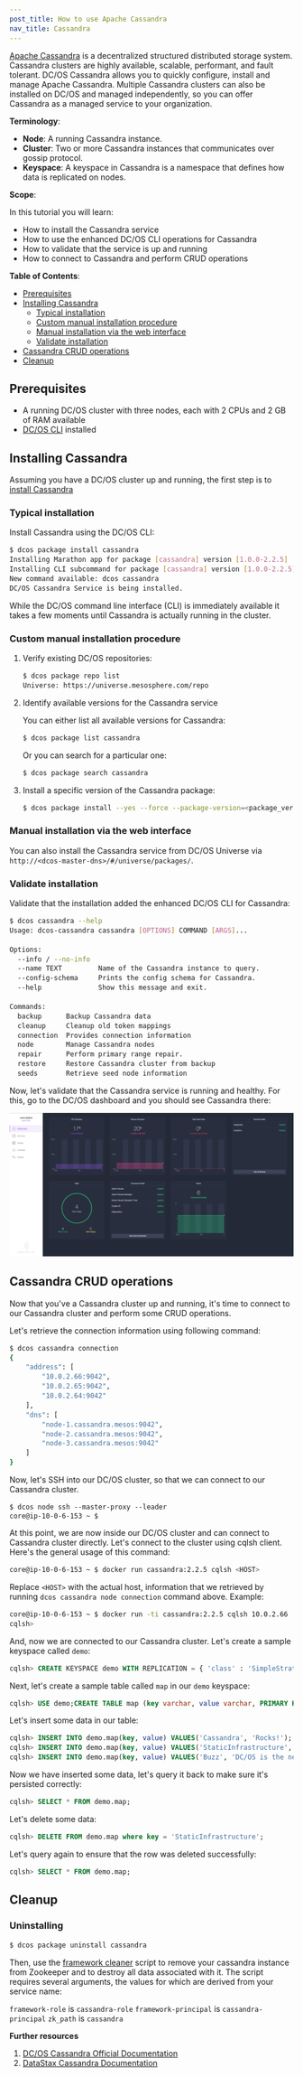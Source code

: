 ```yaml
---
post_title: How to use Apache Cassandra
nav_title: Cassandra
---
```


[Apache Cassandra](https://cassandra.apache.org/) is a decentralized structured distributed storage system. Cassandra clusters are highly available, scalable, performant, and fault tolerant. DC/OS Cassandra allows you to quickly configure, install and manage Apache Cassandra. Multiple Cassandra clusters can also be installed on DC/OS and managed independently, so you can offer Cassandra as a managed service to your organization.

**Terminology**:

- **Node**: A running Cassandra instance.
- **Cluster**: Two or more Cassandra instances that communicates over gossip protocol.
- **Keyspace**: A keyspace in Cassandra is a namespace that defines how data is replicated on nodes.

**Scope**:

In this tutorial you will learn:

- How to install the Cassandra service
- How to use the enhanced DC/OS CLI operations for Cassandra
- How to validate that the service is up and running
- How to connect to Cassandra and perform CRUD operations

**Table of Contents**:

- [Prerequisites](#prerequisites)
- [Installing Cassandra](#installing-cassandra)
  - [Typical installation](#typical-installation)
  - [Custom manual installation procedure](#custom-manual-installation-procedure)
  - [Manual installation via the web interface](#manual-installation-via-the-web-interface)
  - [Validate installation](#validate-installation)
- [Cassandra CRUD operations](#cassandra-crud-operations)
- [Cleanup](#cleanup)

## Prerequisites

- A running DC/OS cluster with three nodes, each with 2 CPUs and 2 GB of RAM available
- [DC/OS CLI](/docs/1.7/usage/cli/install/) installed

## Installing Cassandra

Assuming you have a DC/OS cluster up and running, the first step is to [install Cassandra](https://docs.mesosphere.com/manage-service/cassandra/)

### Typical installation

Install Cassandra using the DC/OS CLI:

```bash
$ dcos package install cassandra
Installing Marathon app for package [cassandra] version [1.0.0-2.2.5]
Installing CLI subcommand for package [cassandra] version [1.0.0-2.2.5]
New command available: dcos cassandra
DC/OS Cassandra Service is being installed.
```

While the DC/OS command line interface (CLI) is immediately available it takes a few moments until Cassandra is actually running in the cluster.

### Custom manual installation procedure

1. Verify existing DC/OS repositories:

    ```bash
    $ dcos package repo list
    Universe: https://universe.mesosphere.com/repo
    ```

1. Identify available versions for the Cassandra service

    You can either list all available versions for Cassandra:

    ```bash
    $ dcos package list cassandra
    ```

    Or you can search for a particular one:

    ```bash
    $ dcos package search cassandra
    ```

1. Install a specific version of the Cassandra package:

    ```bash
    $ dcos package install --yes --force --package-version=<package_version> Cassandra
    ```

### Manual installation via the web interface

You can also install the Cassandra service from DC/OS Universe via `http://<dcos-master-dns>/#/universe/packages/`.

### Validate installation

Validate that the installation added the enhanced DC/OS CLI for Cassandra:

```bash
$ dcos cassandra --help
Usage: dcos-cassandra cassandra [OPTIONS] COMMAND [ARGS]...

Options:
  --info / --no-info
  --name TEXT         Name of the Cassandra instance to query.
  --config-schema     Prints the config schema for Cassandra.
  --help              Show this message and exit.

Commands:
  backup      Backup Cassandra data
  cleanup     Cleanup old token mappings
  connection  Provides connection information
  node        Manage Cassandra nodes
  repair      Perform primary range repair.
  restore     Restore Cassandra cluster from backup
  seeds       Retrieve seed node information
```

Now, let's validate that the Cassandra service is running and healthy. For this, go to the DC/OS dashboard and you should see Cassandra there:

![Cassandra in the dashboard](img/cassandra-dashboard.png)

## Cassandra CRUD operations

Now that you've a Cassandra cluster up and running, it's time to connect to our Cassandra cluster and perform some CRUD operations.

Let's retrieve the connection information using following command:

```bash
$ dcos cassandra connection
{
    "address": [
        "10.0.2.66:9042",
        "10.0.2.65:9042",
        "10.0.2.64:9042"
    ],
    "dns": [
        "node-1.cassandra.mesos:9042",
        "node-2.cassandra.mesos:9042",
        "node-3.cassandra.mesos:9042"
    ]
}
```

Now, let's SSH into our DC/OS cluster, so that we can connect to our Cassandra cluster.

```
$ dcos node ssh --master-proxy --leader
core@ip-10-0-6-153 ~ $
```

At this point, we are now inside our DC/OS cluster and can connect to Cassandra cluster directly. Let's connect to the cluster using cqlsh client. Here's the general usage of this command:

```bash
core@ip-10-0-6-153 ~ $ docker run cassandra:2.2.5 cqlsh <HOST>
```

Replace `<HOST>` with the actual host, information that we retrieved by running `dcos cassandra node connection` command above. Example:

```bash
core@ip-10-0-6-153 ~ $ docker run -ti cassandra:2.2.5 cqlsh 10.0.2.66
cqlsh>
```

And, now we are connected to our Cassandra cluster. Let's create a sample keyspace called `demo`:

```sql
cqlsh> CREATE KEYSPACE demo WITH REPLICATION = { 'class' : 'SimpleStrategy', 'replication_factor' : 3 };
```

Next, let's create a sample table called `map` in our `demo` keyspace:

```sql
cqlsh> USE demo;CREATE TABLE map (key varchar, value varchar, PRIMARY KEY(key));
```

Let's insert some data in our table:

```sql
cqlsh> INSERT INTO demo.map(key, value) VALUES('Cassandra', 'Rocks!');
cqlsh> INSERT INTO demo.map(key, value) VALUES('StaticInfrastructure', 'BeGone!');
cqlsh> INSERT INTO demo.map(key, value) VALUES('Buzz', 'DC/OS is the new black!');
```

Now we have inserted some data, let's query it back to make sure it's persisted correctly:

```sql
cqlsh> SELECT * FROM demo.map;
```

Let's delete some data:

```sql
cqlsh> DELETE FROM demo.map where key = 'StaticInfrastructure';
```

Let's query again to ensure that the row was deleted successfully:

```sql
cqlsh> SELECT * FROM demo.map;
```

## Cleanup

### Uninstalling

```bash
$ dcos package uninstall cassandra
```

Then, use the [framework cleaner](https://docs.mesosphere.com/framework_cleaner/) script to remove your cassandra instance from Zookeeper and to destroy all data associated with it. The script requires several arguments, the values for which are derived from your service name:

`framework-role` is `cassandra-role`
`framework-principal` is `cassandra-principal`
`zk_path` is `cassandra`

**Further resources**

1. [DC/OS Cassandra Official Documentation](https://docs.mesosphere.com/usage/services/cassandra/)
1. [DataStax Cassandra Documentation](http://docs.datastax.com)
